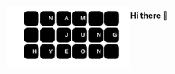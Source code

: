 <a href="#" target="_blank"><img src="https://github.com/NamJungHyeon/NamJungHyeon/blob/main/img/nam.svg" width="50%"    align="left"/></a>

### Hi there 👋

<!--
**NamJungHyeon/NamJungHyeon** is a ✨ _special_ ✨ repository because its `README.md` (this file) appears on your GitHub profile.

Here are some ideas to get you started:

- 🔭 I’m currently working on ...
- 🌱 I’m currently learning ...
- 👯 I’m looking to collaborate on ...
- 🤔 I’m looking for help with ...
- 💬 Ask me about ...
- 📫 How to reach me: ...
- 😄 Pronouns: ...
- ⚡ Fun fact: ...
-->
